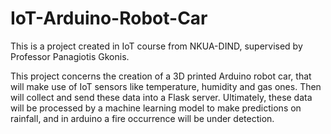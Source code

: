 # IoT-Arduino-Robot-Car
This is a project created in IoT course from NKUA-DIND, supervised by Professor Panagiotis Gkonis.

This project concerns the creation of a 3D printed Arduino robot car, that will make use of IoT sensors like temperature, humidity and gas ones. Then will collect and send these data into a Flask server. Ultimately, these data will be processed by a machine learning model to make predictions on rainfall, and in arduino a fire occurrence will be under detection.
